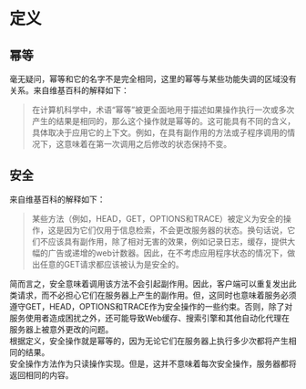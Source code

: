 # 定义
  
## 幂等<div id="Idempotence"></div>
毫无疑问，幂等和它的名字不是完全相同，这里的幂等与某些功能失调的区域没有关系。来自维基百科的解释如下：  
> 在计算机科学中，术语“幂等”被更全面地用于描述如果操作执行一次或多次产生的结果是相同的，那么这个操作就是幂等的。这可能具有不同的含义，具体取决于应用它的上下文。例如，在具有副作用的方法或子程序调用的情况下，这意味着在第一次调用之后修改的状态保持不变。  

## 安全<div id="Safety"></div>
来自维基百科的解释如下：
>某些方法（例如，HEAD，GET，OPTIONS和TRACE）被定义为安全的操作，这是因为它们仅用于信息检索，不会更改服务器的状态。换句话说，它们不应该具有副作用，除了相对无害的效果，例如记录日志，缓存，提供大幅的广告或递增的web计数器。因此，在不考虑应用程序状态的情况下，做出任意的GET请求都应该被认为是安全的。  

简而言之，安全意味着调用该方法不会引起副作用。因此，客户端可以重复发出此类请求，而不必担心它们在服务器上产生的副作用。但，这同时也意味着服务必须遵守GET，HEAD，OPTIONS和TRACE作为安全操作的一些约束。否则，除了对服务使用者造成困扰之外，还可能导致Web缓存、搜索引擎和其他自动化代理在服务器上被意外更改的问题。  
根据定义，安全操作就是幂等的，因为无论它们在服务器上执行多少次都将产生相同的结果。  
安全操作方法作为只读操作实现。但是，这并不意味着每次安全操作，服务器都将返回相同的内容。  
